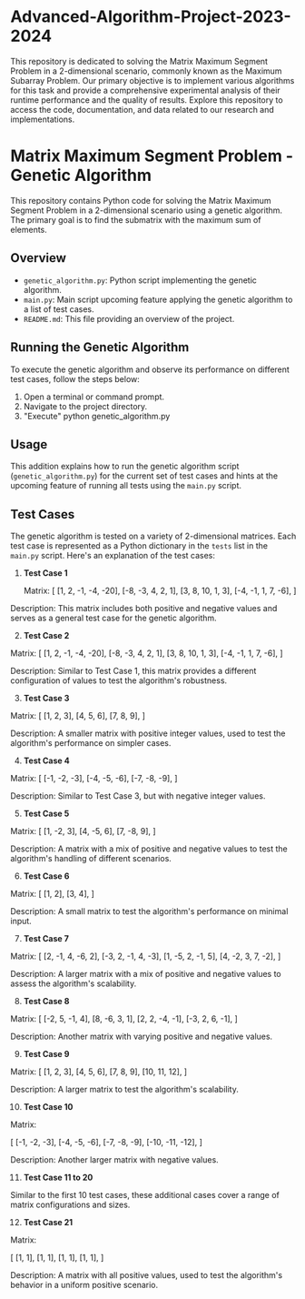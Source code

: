 # Advanced-Algorithm-Project-2023-2024
This repository is dedicated to solving the Matrix Maximum Segment Problem in a 2-dimensional scenario, commonly known as the Maximum Subarray Problem. Our primary objective is to implement various algorithms for this task and provide a comprehensive experimental analysis of their runtime performance and the quality of results. Explore this repository to access the code, documentation, and data related to our research and implementations.

# Matrix Maximum Segment Problem - Genetic Algorithm

This repository contains Python code for solving the Matrix Maximum Segment Problem in a 2-dimensional scenario using a genetic algorithm. The primary goal is to find the submatrix with the maximum sum of elements.

## Overview

- `genetic_algorithm.py`: Python script implementing the genetic algorithm.
- `main.py`: Main script upcoming feature applying the genetic algorithm to a list of test cases.
- `README.md`: This file providing an overview of the project.


## Running the Genetic Algorithm

To execute the genetic algorithm and observe its performance on different test cases, follow the steps below:

1. Open a terminal or command prompt.
2. Navigate to the project directory.
3. "Execute" python genetic_algorithm.py


## Usage

This addition explains how to run the genetic algorithm script (`genetic_algorithm.py`) for the current set of test cases and hints at the upcoming feature of running all tests using the `main.py` script.



## Test Cases

The genetic algorithm is tested on a variety of 2-dimensional matrices. Each test case is represented as a Python dictionary in the `tests` list in the `main.py` script. Here's an explanation of the test cases:

1. **Test Case 1**

   Matrix:
[
[1, 2, -1, -4, -20],
[-8, -3, 4, 2, 1],
[3, 8, 10, 1, 3],
[-4, -1, 1, 7, -6],
]

Description: This matrix includes both positive and negative values and serves as a general test case for the genetic algorithm.

2. **Test Case 2**

Matrix:
[
[1, 2, -1, -4, -20],
[-8, -3, 4, 2, 1],
[3, 8, 10, 1, 3],
[-4, -1, 1, 7, -6],
]

Description: Similar to Test Case 1, this matrix provides a different configuration of values to test the algorithm's robustness.

3. **Test Case 3**

Matrix:
[
[1, 2, 3],
[4, 5, 6],
[7, 8, 9],
]

Description: A smaller matrix with positive integer values, used to test the algorithm's performance on simpler cases.

4. **Test Case 4**

Matrix:
[
[-1, -2, -3],
[-4, -5, -6],
[-7, -8, -9],
]

Description: Similar to Test Case 3, but with negative integer values.

5. **Test Case 5**

Matrix:
[
[1, -2, 3],
[4, -5, 6],
[7, -8, 9],
]

Description: A matrix with a mix of positive and negative values to test the algorithm's handling of different scenarios.

6. **Test Case 6**

Matrix:
[
[1, 2],
[3, 4],
]

Description: A small matrix to test the algorithm's performance on minimal input.

7. **Test Case 7**

Matrix:
[
[2, -1, 4, -6, 2],
[-3, 2, -1, 4, -3],
[1, -5, 2, -1, 5],
[4, -2, 3, 7, -2],
]

Description: A larger matrix with a mix of positive and negative values to assess the algorithm's scalability.

8. **Test Case 8**

Matrix:
[
[-2, 5, -1, 4],
[8, -6, 3, 1],
[2, 2, -4, -1],
[-3, 2, 6, -1],
]

Description: Another matrix with varying positive and negative values.

9. **Test Case 9**

Matrix:
[
[1, 2, 3],
[4, 5, 6],
[7, 8, 9],
[10, 11, 12],
]

Description: A larger matrix to test the algorithm's scalability.

10. **Test Case 10**

 Matrix:

 [
     [-1, -2, -3],
     [-4, -5, -6],
     [-7, -8, -9],
     [-10, -11, -12],
 ]


 Description: Another larger matrix with negative values.

11. **Test Case 11 to 20**

 Similar to the first 10 test cases, these additional cases cover a range of matrix configurations and sizes.

12. **Test Case 21**

 Matrix:

 [
     [1, 1],
     [1, 1],
     [1, 1],
     [1, 1],
 ]
 
 Description: A matrix with all positive values, used to test the algorithm's behavior in a uniform positive scenario.

